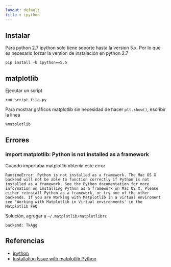 ```yaml
---
layout: default
title : ipython
---
```


## Instalar

Para python 2.7 ipython solo tiene soporte hasta la version 5.x. Por lo que es necesario forzar la version de instalación en python 2.7

    pip install -U ipython==5.5

## matplotlib

Ejecutar un script

    run script_file.py

Para mostrar gráficos matplotlib sin necesidad de hacer `plt.show()`, escribir la linea

    %matplotlib

## Errores

### import matplotlib: Python is not installed as a framework

Cuando importaba matplotlib obtenía este error

    RuntimeError: Python is not installed as a framework. The Mac OS X backend will not be able to function correctly if Python is not installed as a framework. See the Python documentation for more information on installing Python as a framework on Mac OS X. Please either reinstall Python as a framework, or try one of the other backends. If you are Working with Matplotlib in a virtual enviroment see 'Working with Matplotlib in Virtual environments' in the Matplotlib FAQ

Solución, agregar a `~/.matplotlib/matplotlibrc`

    backend: TkAgg

## Referencias

* [ipython](http://ipython.org/)
* [Installation Issue with matplotlib Python](http://stackoverflow.com/questions/21784641/installation-issue-with-matplotlib-python)
